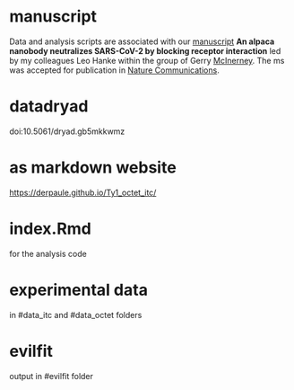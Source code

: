 # manuscript
Data and analysis scripts are associated with our [manuscript](https://www.biorxiv.org/content/10.1101/2020.06.02.130161v1) **An alpaca nanobody neutralizes SARS-CoV-2 by blocking receptor interaction** led by my colleagues Leo Hanke within the group of Gerry [McInerney](https://ki.se/en/mtc/gerald-mcinerney-group). The ms was accepted for publication in [Nature Communications](https://www.nature.com/articles/s41467-020-18174-5).

# datadryad
doi:10.5061/dryad.gb5mkkwmz

# as markdown website
https://derpaule.github.io/Ty1_octet_itc/

# index.Rmd
for the analysis code 

# experimental data
in #data_itc and #data_octet folders 

# evilfit
output in #evilfit folder




